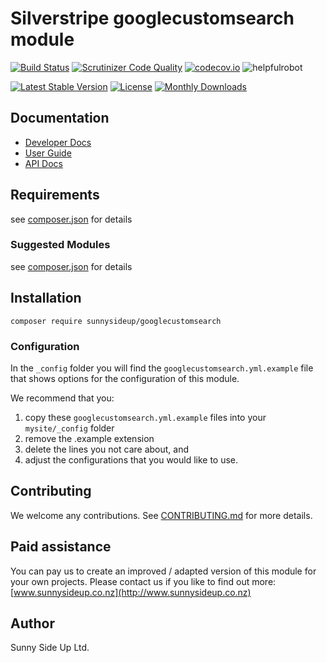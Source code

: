 # Silverstripe googlecustomsearch module
[![Build Status](https://travis-ci.org/sunnysideup/silverstripe-googlecustomsearch.svg?branch=master)](https://travis-ci.org/sunnysideup/silverstripe-googlecustomsearch)
[![Scrutinizer Code Quality](https://scrutinizer-ci.com/g/sunnysideup/silverstripe-googlecustomsearch/badges/quality-score.png?b=master)](https://scrutinizer-ci.com/g/sunnysideup/silverstripe-googlecustomsearch/?branch=master)
[![codecov.io](https://codecov.io/github/sunnysideup/silverstripe-googlecustomsearch/coverage.svg?branch=master)](https://codecov.io/github/sunnysideup/silverstripe-googlecustomsearch?branch=master)
![helpfulrobot](https://helpfulrobot.io/sunnysideup/googlecustomsearch/badge)

[![Latest Stable Version](https://poser.pugx.org/sunnysideup/googlecustomsearch/version)](https://packagist.org/packages/sunnysideup/googlecustomsearch)
[![License](https://poser.pugx.org/sunnysideup/googlecustomsearch/license)](https://packagist.org/packages/sunnysideup/googlecustomsearch)
[![Monthly Downloads](https://poser.pugx.org/sunnysideup/googlecustomsearch/d/monthly)](https://packagist.org/packages/sunnysideup/googlecustomsearch)


## Documentation



 * [Developer Docs](docs/en/INDEX.md)
 * [User Guide](docs/en/userguide.md)
 * [API Docs](http://docs.ssmods.com/sunnysideup/googlecustomsearch)

## Requirements



see [composer.json](composer.json) for details

### Suggested Modules



see [composer.json](composer.json) for details


## Installation


```
composer require sunnysideup/googlecustomsearch
```

### Configuration



In the `_config` folder you will find the `googlecustomsearch.yml.example`
file that shows options for the configuration of this module.

We recommend that you:

  1. copy these `googlecustomsearch.yml.example` files into your
`mysite/_config` folder
  2. remove the .example extension
  3. delete the lines you not care about, and
  4. adjust the configurations that you would like to use.


## Contributing



We welcome any contributions. See [CONTRIBUTING.md](CONTRIBUTING.md) for more details.

## Paid assistance



You can pay us to create an improved / adapted version of this module for your own projects.  Please contact us if you like to find out more: [www.sunnysideup.co.nz](http://www.sunnysideup.co.nz)

## Author



Sunny Side Up Ltd.
